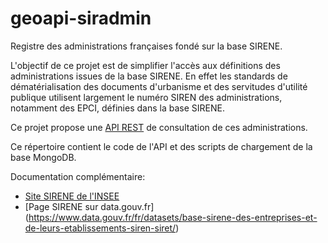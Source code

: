 # geoapi-siradmin

Registre des administrations françaises fondé sur la base SIRENE.

L'objectif de ce projet est de simplifier l'accès aux définitions des administrations issues de la base SIRENE.
En effet les standards de dématérialisation des documents d'urbanisme et des servitudes d'utilité publique
utilisent largement le numéro SIREN des administrations, notamment des EPCI,
définies dans la base SIRENE.

Ce projet propose une [API REST](http://siradmin.geoapi.fr/)
de consultation de ces administrations.

Ce répertoire contient le code de l'API et des scripts de chargement de la base MongoDB.

Documentation complémentaire:
  - [Site SIRENE de l'INSEE](https://www.sirene.fr/)
  - [Page SIRENE sur data.gouv.fr]
    (https://www.data.gouv.fr/fr/datasets/base-sirene-des-entreprises-et-de-leurs-etablissements-siren-siret/)
